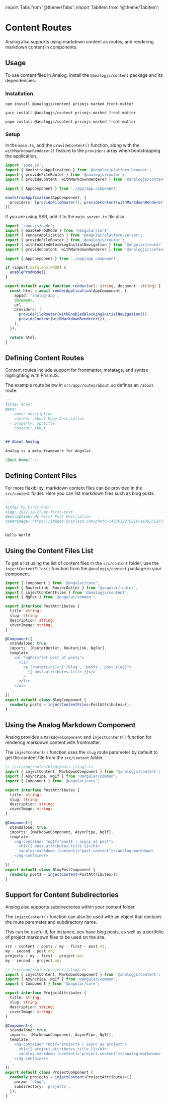 import Tabs from '@theme/Tabs';
import TabItem from '@theme/TabItem';

# Content Routes

Analog also supports using markdown content as routes, and rendering markdown content in components.

## Usage

To use content files in Analog, install the `@analogjs/content` package and its dependencies:

### Installation

<Tabs groupId="package-manager">
  <TabItem value="npm">

```shell
npm install @analogjs/content prismjs marked front-matter
```

  </TabItem>

  <TabItem label="Yarn" value="yarn">

```shell
yarn install @analogjs/content prismjs marked front-matter
```

  </TabItem>

  <TabItem value="pnpm">

```shell
pnpm install @analogjs/content prismjs marked front-matter
```

  </TabItem>
</Tabs>

### Setup

In the `main.ts`, add the `provideContent()` function, along with the `withMarkdownRenderer()` feature to the `providers` array when bootstrapping the application.

```ts
import 'zone.js';
import { bootstrapApplication } from '@angular/platform-browser';
import { provideFileRouter } from '@analogjs/router';
import { provideContent, withMarkdownRenderer } from '@analogjs/content';

import { AppComponent } from './app/app.component';

bootstrapApplication(AppComponent, {
  providers: [provideFileRouter(), provideContent(withMarkdownRenderer())],
});
```

If you are using SSR, add it to the `main.server.ts` file also.

```ts
import 'zone.js/node';
import { enableProdMode } from '@angular/core';
import { renderApplication } from '@angular/platform-server';
import { provideFileRouter } from '@analogjs/router';
import { withEnabledBlockingInitialNavigation } from '@angular/router';
import { provideContent, withMarkdownRenderer } from '@analogjs/content';

import { AppComponent } from './app/app.component';

if (import.meta.env.PROD) {
  enableProdMode();
}

export default async function render(url: string, document: string) {
  const html = await renderApplication(AppComponent, {
    appId: 'analog-app',
    document,
    url,
    providers: [
      provideFileRouter(withEnabledBlockingInitialNavigation()),
      provideContent(withMarkdownRenderer()),
    ],
  });

  return html;
}
```

## Defining Content Routes

Content routes include support for frontmatter, metatags, and syntax highlighting with PrismJS.

The example route below in `src/app/routes/about.md` defines an `/about` route.

```md
---
title: About
meta:
  - name: description
    content: About Page Description
  - property: og:title
    content: About
---

## About Analog

Analog is a meta-framework for Angular.

[Back Home](./)
```

## Defining Content Files

For more flexibility, markdown content files can be provided in the `src/content` folder. Here you can list markdown files such as blog posts.

```md
---
title: My First Post
slug: 2022-12-27-my-first-post
description: My First Post Description
coverImage: https://images.unsplash.com/photo-1493612276216-ee3925520721?ixlib=rb-4.0.3&ixid=MnwxMjA3fDB8MHxwaG90by1wYWdlfHx8fGVufDB8fHx8&auto=format&fit=crop&w=464&q=80
---

Hello World
```

## Using the Content Files List

To get a list using the list of content files in the `src/content` folder, use the `injectContentFiles()` function from the `@analogjs/content` package in your component.

```ts
import { Component } from '@angular/core';
import { RouterLink, RouterOutlet } from '@angular/router';
import { injectContentFiles } from '@analogjs/content';
import { NgFor } from '@angular/common';

export interface PostAttributes {
  title: string;
  slug: string;
  description: string;
  coverImage: string;
}

@Component({
  standalone: true,
  imports: [RouterOutlet, RouterLink, NgFor],
  template: `
    <ul *ngFor="let post of posts">
      <li>
        <a [routerLink]="['/blog', 'posts', post.slug]">
          {{ post.attributes.title }}</a
        >
      </li>
    </ul>
  `,
})
export default class BlogComponent {
  readonly posts = injectContentFiles<PostAttributes>();
}
```

## Using the Analog Markdown Component

Analog provides a `MarkdownComponent` and `injectContent()` function for rendering markdown content with frontmatter.

The `injectContent()` function uses the `slug` route parameter by default to get the content file from the `src/content` folder.

```ts
// /src/app/routes/blog/posts.[slug].ts
import { injectContent, MarkdownComponent } from '@analogjs/content';
import { AsyncPipe, NgIf } from '@angular/common';
import { Component } from '@angular/core';

export interface PostAttributes {
  title: string;
  slug: string;
  description: string;
  coverImage: string;
}

@Component({
  standalone: true,
  imports: [MarkdownComponent, AsyncPipe, NgIf],
  template: `
    <ng-container *ngIf="post$ | async as post">
      <h1>{{ post.attributes.title }}</h1>
      <analog-markdown [content]="post.content"></analog-markdown>
    </ng-container>
  `,
})
export default class BlogPostComponent {
  readonly post$ = injectContent<PostAttributes>();
}
```

## Support for Content Subdirectories

Analog also supports subdirectories within your content folder.

The `injectContent()` function can also be used with an object that contains the route parameter and subdirectory name.

This can be useful if, for instance, you have blog posts, as well as a portfolio of project markdown files to be used on the site.

```ts
src / content / posts / my - first - post.md;
my - second - post.md;
projects / my - first - project.md;
my - second - project.md;
```

```ts
// /src/app/routes/project.[slug].ts
import { injectContent, MarkdownComponent } from '@analogjs/content';
import { AsyncPipe, NgIf } from '@angular/common';
import { Component } from '@angular/core';

export interface ProjectAttributes {
  title: string;
  slug: string;
  description: string;
  coverImage: string;
}

@Component({
  standalone: true,
  imports: [MarkdownComponent, AsyncPipe, NgIf],
  template: `
    <ng-container *ngIf="project$ | async as project">
      <h1>{{ project.attributes.title }}</h1>
      <analog-markdown [content]="project.content"></analog-markdown>
    </ng-container>
  `,
})
export default class ProjectComponent {
  readonly project$ = injectContent<ProjectAttributes>({
    param: 'slug',
    subdirectory: 'projects',
  });
}
```

